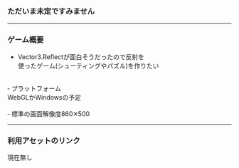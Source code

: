 ### ただいま未定ですみません

---

### ゲーム概要

- Vector3.Reflectが面白そうだったので反射を<br>使ったゲーム(シューティングやパズル)を作りたい<br>
<br>
‐ プラットフォーム<br>WebGLかWindowsの予定<br>
<br>
‐ 標準の画面解像度860✕500

---

### 利用アセットのリンク

現在無し


